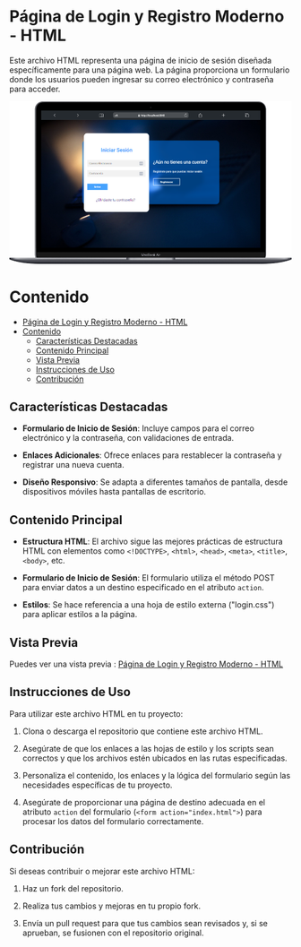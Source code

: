 # Página de Login y Registro Moderno - HTML

Este archivo HTML representa una página de inicio de sesión diseñada específicamente para una página web. La página proporciona un formulario donde los usuarios pueden ingresar su correo electrónico y contraseña para acceder.



<div align="center">
    <img src="./recursos/imagenes/cap-login.png" alt="Login en Dispositivo Móvil">
</div>

    
# Contenido

- [Página de Login y Registro Moderno - HTML](#página-de-login-y-registro-moderno---html)
- [Contenido](#contenido)
  - [Características Destacadas](#características-destacadas)
  - [Contenido Principal](#contenido-principal)
  - [Vista Previa](#vista-previa)
  - [Instrucciones de Uso](#instrucciones-de-uso)
  - [Contribución](#contribución)


## Características Destacadas

- **Formulario de Inicio de Sesión**: Incluye campos para el correo electrónico y la contraseña, con validaciones de entrada.

- **Enlaces Adicionales**: Ofrece enlaces para restablecer la contraseña y registrar una nueva cuenta.

- **Diseño Responsivo**: Se adapta a diferentes tamaños de pantalla, desde dispositivos móviles hasta pantallas de escritorio.

## Contenido Principal

- **Estructura HTML**: El archivo sigue las mejores prácticas de estructura HTML con elementos como `<!DOCTYPE>`, `<html>`, `<head>`, `<meta>`, `<title>`, `<body>`, etc.

- **Formulario de Inicio de Sesión**: El formulario utiliza el método POST para enviar datos a un destino especificado en el atributo `action`.

- **Estilos**: Se hace referencia a una hoja de estilo externa ("login.css") para aplicar estilos a la página.

## Vista Previa

Puedes ver una vista previa : [Página de Login y Registro Moderno - HTML](https://kevinrivera1.github.io/LOGIN-REGISTRO-MODERNO/)

## Instrucciones de Uso

Para utilizar este archivo HTML en tu proyecto:

1. Clona o descarga el repositorio que contiene este archivo HTML.

2. Asegúrate de que los enlaces a las hojas de estilo y los scripts sean correctos y que los archivos estén ubicados en las rutas especificadas.

3. Personaliza el contenido, los enlaces y la lógica del formulario según las necesidades específicas de tu proyecto.

4. Asegúrate de proporcionar una página de destino adecuada en el atributo `action` del formulario (`<form action="index.html">`) para procesar los datos del formulario correctamente.


## Contribución

Si deseas contribuir o mejorar este archivo HTML:

1. Haz un fork del repositorio.

2. Realiza tus cambios y mejoras en tu propio fork.

3. Envía un pull request para que tus cambios sean revisados y, si se aprueban, se fusionen con el repositorio original.